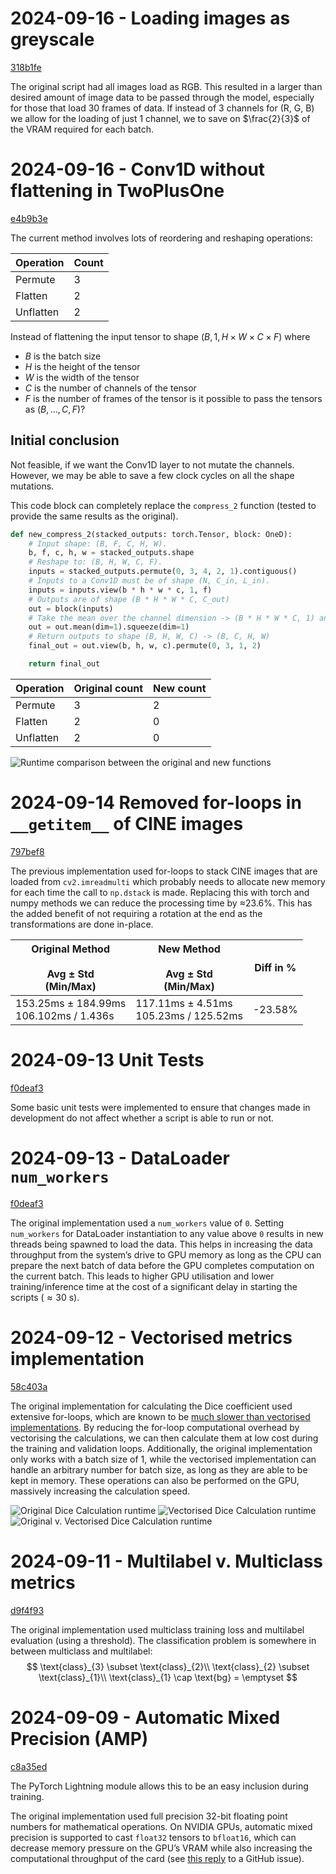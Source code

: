 # 2024-09-16 - Loading images as greyscale
[318b1fe](https://github.com/ForceLightning/I2R_Sep24_Apr25_Internship/commit/318b1fea00f42bb918bb91580f440868ed2c4789)

The original script had all images load as RGB. This resulted in a larger than desired amount of image data to be passed through the model, especially for those that load 30 frames of data. If instead of 3 channels for (R, G, B) we allow for the loading of just 1 channel, we to save on $\frac{2}{3}$ of the VRAM required for each batch.

# 2024-09-16 - Conv1D without flattening in TwoPlusOne
[e4b9b3e](https://github.com/ForceLightning/I2R_Sep24_Apr25_Internship/commit/e4b9b3ee258f1c9a9b86ae73805380f881f1f95a)

The current method involves lots of reordering and reshaping operations:

| Operation | Count |
| --------- | ----- |
| Permute   | 3     |
| Flatten   | 2     |
| Unflatten | 2     |

Instead of flattening the input tensor to shape $(B, 1, H \times W \times C \times F)$ where
- $B$ is the batch size
- $H$ is the height of the tensor
- $W$ is the width of the tensor
- $C$ is the number of channels of the tensor
- $F$ is the number of frames of the tensor
is it possible to pass the tensors as $(B, ..., C, F)$?

## Initial conclusion
Not feasible, if we want the Conv1D layer to not mutate the channels. However, we may be able to save a few clock cycles on all the shape mutations.

This code block can completely replace the `compress_2` function (tested to provide the same results as the original).
```py
def new_compress_2(stacked_outputs: torch.Tensor, block: OneD):
    # Input shape: (B, F, C, H, W).
    b, f, c, h, w = stacked_outputs.shape
    # Reshape to: (B, H, W, C, F).
    inputs = stacked_outputs.permute(0, 3, 4, 2, 1).contiguous()
    # Inputs to a Conv1D must be of shape (N, C_in, L_in).
    inputs = inputs.view(b * h * w * c, 1, f)
    # Outputs are of shape (B * H * W * C, C_out)
    out = block(inputs)
    # Take the mean over the channel dimension -> (B * H * W * C, 1) and squeeze
    out = out.mean(dim=1).squeeze(dim=1)
    # Return outputs to shape (B, H, W, C) -> (B, C, H, W)
    final_out = out.view(b, h, w, c).permute(0, 3, 1, 2)

    return final_out
```

| Operation | Original count | New count |
| --------- | -------------- | --------- |
| Permute   | 3              | 2         |
| Flatten   | 2              | 0         |
| Unflatten | 2              | 0         |

![Runtime comparison between the original and new functions](docs/images/conv1d_op_updated.png)

# 2024-09-14 Removed for-loops in `__getitem__` of CINE images
[797bef8](https://github.com/ForceLightning/I2R_Sep24_Apr25_Internship/commit/797bef88a1ab15001b7ba4a738cfdb383f30d501)

The previous implementation used for-loops to stack CINE images that are loaded from `cv2.imreadmulti` which probably needs to allocate new memory for each time the call to `np.dstack` is made. Replacing this with torch and numpy methods we can reduce the processing time by ≈23.6%. This has the added benefit of not requiring a rotation at the end as the transformations are done in-place.

| Original Method<br><br>Avg $\pm$ Std<br>(Min/Max) | New Method<br><br>Avg $\pm$ Std<br>(Min/Max) | Diff in % |
| ------------------------------------------------- | -------------------------------------------- | --------- |
| 153.25ms $\pm$ 184.99ms<br>106.102ms / 1.436s     | 117.11ms $\pm$ 4.51ms<br>105.23ms / 125.52ms | -23.58%   |
# 2024-09-13 Unit Tests
[f0deaf3](https://github.com/ForceLightning/I2R_Sep24_Apr25_Internship/commit/f0deaf3cdeffc3b32e874e1af0e2eac084b10dcf)

Some basic unit tests were implemented to ensure that changes made in development do not affect whether a script is able to run or not.

# 2024-09-13 - DataLoader `num_workers`
[f0deaf3](https://github.com/ForceLightning/I2R_Sep24_Apr25_Internship/commit/f0deaf3cdeffc3b32e874e1af0e2eac084b10dcf)

The original implementation used a `num_workers` value of `0`. Setting `num_workers` for DataLoader instantiation to any value above `0` results in new threads being spawned to load the data. This helps in increasing the data throughput from the system’s drive to GPU memory as long as the CPU can prepare the next batch of data before the GPU completes computation on the current batch. This leads to higher GPU utilisation and lower training/inference time at the cost of a significant delay in starting the scripts ($\approx 30$ s).

# 2024-09-12 - Vectorised metrics implementation
[58c403a](https://github.com/ForceLightning/I2R_Sep24_Apr25_Internship/commit/58c403ab0e7765099a676c582a125e07fe01f30f)

The original implementation for calculating the Dice coefficient used extensive for-loops, which are known to be [much slower than vectorised implementations](https://stackoverflow.com/questions/51549363/for-loop-vs-numpy-vectorization-computation-time). By reducing the for-loop computational overhead by vectorising the calculations, we can then calculate them at low cost during the training and validation loops. Additionally, the original implementation only works with a batch size of 1, while the vectorised implementation can handle an arbitrary number for batch size, as long as they are able to be kept in memory. These operations can also be performed on the GPU, massively increasing the calculation speed.

![Original Dice Calculation runtime](docs/images/original_dice_calc.png)
![Vectorised Dice Calculation runtime](docs/images/vectorized_dice_calc.png)
![Original v. Vectorised Dice Calculation runtime](docs/images/original_vs_vectorized_dice.png)

# 2024-09-11 - Multilabel v. Multiclass metrics
[d9f4f93](https://github.com/ForceLightning/I2R_Sep24_Apr25_Internship/commit/d9f4f932bd0c5b37e0a02cc9246f4e227c44e4f8)

The original implementation used multiclass training loss and multilabel evaluation (using a threshold). The classification problem is somewhere in between multiclass and multilabel:
$$
\text{class}_{3} \subset \text{class}_{2}\\
\text{class}_{2} \subset \text{class}_{1}\\
\text{class}_{1} \cap \text{bg} = \emptyset
$$

# 2024-09-09 - Automatic Mixed Precision (AMP)
[c8a35ed](https://github.com/ForceLightning/I2R_Sep24_Apr25_Internship/commit/c8a35ed67a32f7f1c23a0b55e712604e401bbf98)

The PyTorch Lightning module allows this to be an easy inclusion during training.

The original implementation used full precision 32-bit floating point numbers for mathematical operations. On NVIDIA GPUs, automatic mixed precision is supported to cast `float32` tensors to `bfloat16`, which can decrease memory pressure on the GPU’s VRAM while also increasing the computational throughput of the card (see [this reply](https://github.com/huggingface/transformers/issues/14608#issuecomment-1001259427) to a GitHub issue).

